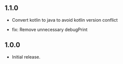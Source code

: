 ## 1.1.0

* Convert kotlin to java to avoid kotlin version conflict

* fix: Remove unnecessary debugPrint

## 1.0.0

* Initial release.
